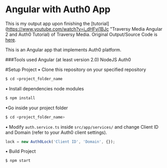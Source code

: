 # Angular with Auth0 App

This is my output app upon finishing the [tutorial](https://www.youtube.com/watch?v=i_dHFvi1BJc "Traversy Media Angular 2 and Auth0 Tutorial) of Traversy Media.
Original Output/Source Code is [here](https://github.com/bradtraversy/ngauth0).

This is an Angular app that implements Auth0 platform.

###Tools used
Angular (at least version 2.0)
NodeJS
Auth0

#Setup Project
• Clone this repository on your specified repository

```sh
$ cd <project_folder_name
```
• Install dependencies node modules
```sh
$ npm install
```
•Go inside your project folder
```sh
$ cd <project_folder_name>
```
• Modify `auth.service.ts` inside `src/app/services/` and change Client ID and Domain (refer to your Auth0 client settings).
```Typescript
lock = new Auth0Lock('Client ID', 'Domain', {});
```
• Build Project
```sh
$ npm start
```


